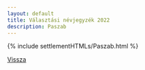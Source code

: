```yaml
---
layout: default
title: Választási névjegyzék 2022
description: Paszab
---
```


{% include settlementHTMLs/Paszab.html %}

[Vissza](../)